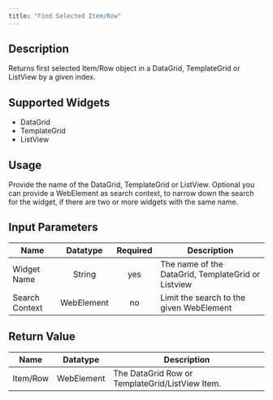 ```yaml
---
title: "Find Selected Item/Row"
---
```

## Description
Returns first selected Item/Row object in a DataGrid, TemplateGrid or ListView by a given index.

## Supported Widgets
 + DataGrid
 + TemplateGrid
 + ListView

## Usage
Provide the name of the DataGrid, TemplateGrid or ListView.
Optional you can provide a WebElement as search context, to narrow down the search for the widget, if there are two or more widgets with the same name.
## Input Parameters

Name | Datatype | Required | Description
---- |:--------:| :-------:|---------------
Widget Name | String | yes | The name of the DataGrid, TemplateGrid or Listview
Search Context | WebElement | no |Limit the search to the given WebElement

## Return Value

Name | Datatype | Description
---- | --------- | ---------------
Item/Row | WebElement | The DataGrid Row or TemplateGrid/ListView Item.
